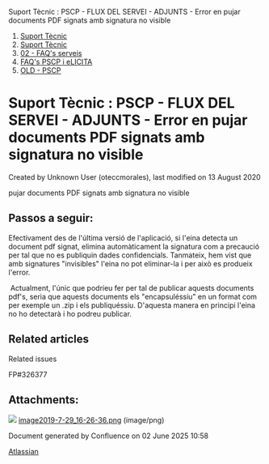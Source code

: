 Suport Tècnic : PSCP - FLUX DEL SERVEI - ADJUNTS - Error en pujar documents PDF signats amb signatura no visible  

1.  [Suport Tècnic](index.md)
2.  [Suport Tècnic](13893782.md)
3.  [02 - FAQ's serveis](26313393.md)
4.  [FAQ's PSCP i eLICITA](28705587.md)
5.  [OLD - PSCP](OLD---PSCP_93356826.md)

Suport Tècnic : PSCP - FLUX DEL SERVEI - ADJUNTS - Error en pujar documents PDF signats amb signatura no visible
================================================================================================================

Created by Unknown User (oteccmorales), last modified on 13 August 2020

pujar documents PDF signats amb signatura no visible

Passos a seguir:
----------------

  

Efectivament des de l'última versió de l'aplicació, si l'eina detecta un document pdf signat, elimina automàticament la signatura com a precaució per tal que no es publiquin dades confidencials. Tanmateix, hem vist que amb signatures "invisibles" l'eina no pot eliminar-la i per això es produeix l'error. 

 Actualment, l'únic que podríeu fer per tal de publicar aquests documents pdf's, seria que aquests documents els "encapsuléssiu" en un format com per exemple un .zip i els publiquéssiu. D'aquesta manera en principi l'eina no ho detectarà i ho podreu publicar.

  

  

Related articles
----------------

  

Related issues

FP#326377 

Attachments:
------------

![](images/icons/bullet_blue.gif) [image2019-7-29\_16-26-36.png](attachments/36339970/36339971.png) (image/png)  

Document generated by Confluence on 02 June 2025 10:58

[Atlassian](http://www.atlassian.com/)